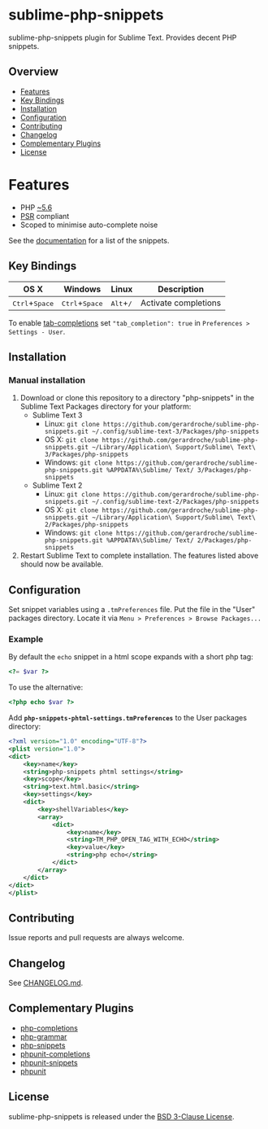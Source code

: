 # sublime-php-snippets

sublime-php-snippets plugin for Sublime Text. Provides decent PHP snippets.

## Overview

* [Features](#features)
* [Key Bindings](#key-bindings)
* [Installation](#installation)
* [Configuration](#configuration)
* [Contributing](#contributing)
* [Changelog](#changelog)
* [Complementary Plugins](#complementary-plugins)
* [License](#license)

# Features

* PHP [~5.6][semver]
* [PSR][php-fig] compliant
* Scoped to minimise auto-complete noise

See the [documentation] for a list of the snippets.

## Key Bindings

| OS X | Windows | Linux | Description |
|------|---------|-------|-------------|
| <kbd>Ctrl</kbd>+<kbd>Space</kbd> | <kbd>Ctrl</kbd>+<kbd>Space</kbd> | <kbd>Alt</kbd>+<kbd>/</kbd> | Activate completions |

To enable [tab-completions][tab-completed-completions] set `"tab_completion": true` in `Preferences > Settings - User`.

## Installation

### Manual installation

1. Download or clone this repository to a directory "php-snippets" in the Sublime Text Packages directory for your platform:
    * Sublime Text 3
        - Linux: `git clone https://github.com/gerardroche/sublime-php-snippets.git ~/.config/sublime-text-3/Packages/php-snippets`
        - OS X: `git clone https://github.com/gerardroche/sublime-php-snippets.git ~/Library/Application\ Support/Sublime\ Text\ 3/Packages/php-snippets`
        - Windows: `git clone https://github.com/gerardroche/sublime-php-snippets.git %APPDATA%\Sublime/ Text/ 3/Packages/php-snippets`
    * Sublime Text 2
        - Linux: `git clone https://github.com/gerardroche/sublime-php-snippets.git ~/.config/sublime-text-2/Packages/php-snippets`
        - OS X: `git clone https://github.com/gerardroche/sublime-php-snippets.git ~/Library/Application\ Support/Sublime\ Text\ 2/Packages/php-snippets`
        - Windows: `git clone https://github.com/gerardroche/sublime-php-snippets.git %APPDATA%\Sublime/ Text/ 2/Packages/php-snippets`
2. Restart Sublime Text to complete installation. The features listed above should now be available.

## Configuration

Set snippet variables using a `.tmPreferences` file. Put the file in the "User" packages directory. Locate it via `Menu > Preferences > Browse Packages...`

### Example

By default the `echo` snippet in a html scope expands with a short php tag:

```php
<?= $var ?>
```

To use the alternative:

```php
<?php echo $var ?>
```

Add **`php-snippets-phtml-settings.tmPreferences`** to the User packages directory:

```xml
<?xml version="1.0" encoding="UTF-8"?>
<plist version="1.0">
<dict>
    <key>name</key>
    <string>php-snippets phtml settings</string>
    <key>scope</key>
    <string>text.html.basic</string>
    <key>settings</key>
    <dict>
        <key>shellVariables</key>
        <array>
            <dict>
                <key>name</key>
                <string>TM_PHP_OPEN_TAG_WITH_ECHO</string>
                <key>value</key>
                <string>php echo</string>
            </dict>
        </array>
    </dict>
</dict>
</plist>
```

## Contributing

Issue reports and pull requests are always welcome.

## Changelog

See [CHANGELOG.md](CHANGELOG.md).

## Complementary Plugins

* [php-completions]
* [php-grammar]
* [php-snippets]
* [phpunit-completions]
* [phpunit-snippets]
* [phpunit]

## License

sublime-php-snippets is released under the [BSD 3-Clause License][license].

[documentation]: DOCUMENTATION.md
[license]: LICENSE
[Package Control]: https://packagecontrol.io
[php-completions]: https://github.com/gerardroche/sublime-phpck
[php-fig]: http://www.php-fig.org
[php-grammar]: https://github.com/gerardroche/sublime-php-grammar
[php-snippets]: https://github.com/gerardroche/sublime-php-snippets
[phpunit-completions]: https://github.com/gerardroche/sublime-phpunitck
[phpunit-snippets]: https://github.com/gerardroche/sublime-phpunit-snippets
[phpunit]: https://github.com/gerardroche/sublime-phpunit
[semver]: http://semver.org
[tab-completed-completions]: http://docs.sublimetext.info/en/latest/extensibility/completions.html#tab-completed-completions
